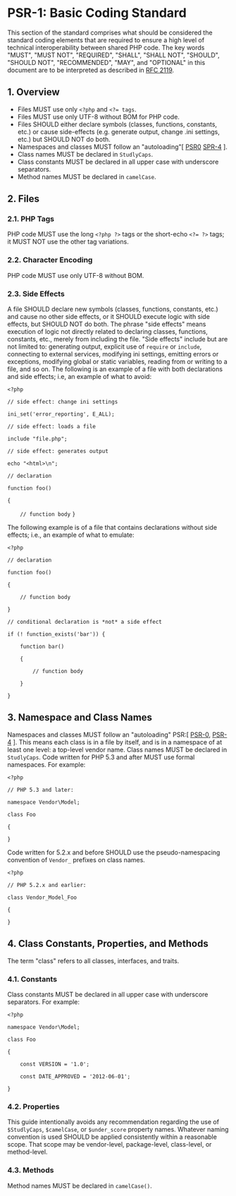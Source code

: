 # PSR-1: Basic Coding Standard
This section of the standard comprises what should be considered the standard coding elements that are required to ensure a high level of technical interoperability between shared PHP code.
The key words "MUST", "MUST NOT", "REQUIRED", "SHALL", "SHALL NOT", "SHOULD", "SHOULD NOT", "RECOMMENDED", "MAY", and "OPTIONAL" in this document are to be interpreted as described in <a href="http://www.ietf.org/rfc/rfc2119.txt">RFC 2119</a>.
## 1. Overview
- Files MUST use only `<?php` and `<?= tags`.
- Files MUST use only UTF-8 without BOM for PHP code.
- Files SHOULD either declare symbols (classes, functions, constants, etc.) or cause side-effects (e.g. generate output, change .ini settings, etc.) but SHOULD NOT do both.
- Namespaces and classes MUST follow an "autoloading"[ [PSR0](https://github.com/php-fig/fig-standards/blob/master/accepted/PSR-0.md) [SPR-4](https://github.com/php-fig/fig-standards/blob/master/accepted/PSR-4-autoloader.md) ].
- Class names MUST be declared in `StudlyCaps`.
- Class constants MUST be declared in all upper case with underscore separators.
- Method names MUST be declared in `camelCase`.
## 2. Files
### 2.1. PHP Tags
PHP code MUST use the long `<?php ?>` tags or the short-echo `<?= ?>` tags; it MUST NOT use the other tag variations.
### 2.2. Character Encoding
PHP code MUST use only UTF-8 without BOM.
### 2.3. Side Effects
A file SHOULD declare new symbols (classes, functions, constants, etc.) and cause no other side effects, or it SHOULD execute logic with side effects, but SHOULD NOT do both.
The phrase "side effects" means execution of logic not directly related to declaring classes, functions, constants, etc., merely from including the file.
"Side effects" include but are not limited to: generating output, explicit use of `require` or `include`, connecting to external services, modifying ini settings, emitting errors or exceptions, modifying global or static variables, reading from or writing to a file, and so on.
The following is an example of a file with both declarations and side effects; i.e, an example of what to avoid:

`<?php`

`// side effect: change ini settings`

`ini_set('error_reporting', E_ALL);`

`// side effect: loads a file`

`include "file.php";`

`// side effect: generates output`

`echo "<html>\n";`

`// declaration`

`function foo()`

`{`

`    // function body`
`}`

The following example is of a file that contains declarations without side effects; i.e., an example of what to emulate:

`<?php`

`// declaration`

`function foo()`

`{`

`    // function body`

`}`


`// conditional declaration is *not* a side effect`

`if (! function_exists('bar')) {`

`    function bar()`

`    {`

`        // function body`

`    }`

`}`
## 3. Namespace and Class Names
Namespaces and classes MUST follow an "autoloading" PSR:[ [PSR-0](https://github.com/php-fig/fig-standards/blob/master/accepted/PSR-0.md), [PSR-4](https://github.com/php-fig/fig-standards/blob/master/accepted/PSR-4-autoloader.md) ].
This means each class is in a file by itself, and is in a namespace of at least one level: a top-level vendor name.
Class names MUST be declared in `StudlyCaps`.
Code written for PHP 5.3 and after MUST use formal namespaces.
For example:

`<?php`

`// PHP 5.3 and later:`

`namespace Vendor\Model;`

`class Foo`

`{`

`}`

Code written for 5.2.x and before SHOULD use the pseudo-namespacing convention of `Vendor_` prefixes on class names.

`<?php`

`// PHP 5.2.x and earlier:`

`class Vendor_Model_Foo`

`{`

`}`

## 4. Class Constants, Properties, and Methods
The term "class" refers to all classes, interfaces, and traits.
### 4.1. Constants
Class constants MUST be declared in all upper case with underscore separators. For example:

`<?php`

`namespace Vendor\Model;`

`class Foo`

`{`

`    const VERSION = '1.0';`

`    const DATE_APPROVED = '2012-06-01';`

`}`
### 4.2. Properties
This guide intentionally avoids any recommendation regarding the use of `$StudlyCaps`, `$camelCase`, or `$under_score` property names.
Whatever naming convention is used SHOULD be applied consistently within a reasonable scope. That scope may be vendor-level, package-level, class-level, or method-level.
### 4.3. Methods
Method names MUST be declared in `camelCase()`.